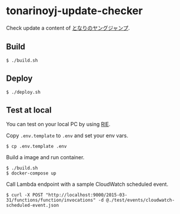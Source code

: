 # tonarinoyj-update-checker #

Check update a content of [となりのヤングジャンプ](https://tonarinoyj.jp/).

## Build ##

```console
$ ./build.sh
```

## Deploy ##

```console
$ ./deploy.sh
```

## Test at local ##

You can test on your local PC by using [RIE](https://docs.aws.amazon.com/lambda/latest/dg/images-test.html).

Copy `.env.template` to `.env` and set your env vars.

```console
$ cp .env.template .env
```

Build a image and run container.

```console
$ ./build.sh
$ docker-compose up
```

Call Lambda endpoint with a sample CloudWatch scheduled event.

```console
$ curl -X POST "http://localhost:9000/2015-03-31/functions/function/invocations" -d @./test/events/cloudwatch-scheduled-event.json
```
